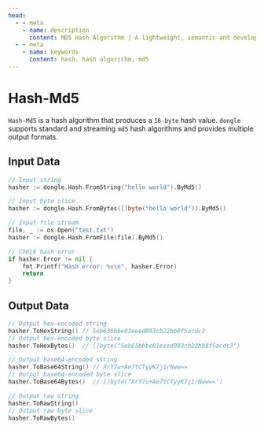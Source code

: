 ```yaml
---
head:
  - - meta
    - name: description
      content: MD5 Hash Algorithm | A lightweight, semantic and developer-friendly golang encoding & crypto library
  - - meta
    - name: keywords
      content: hash, hash algorithm, md5
---
```


# Hash-Md5

`Hash-Md5` is a hash algorithm that produces a `16-byte` hash value. `dongle` supports standard and streaming `md5` hash algorithms and provides multiple output formats.

## Input Data

```go
// Input string
hasher := dongle.Hash.FromString("hello world").ByMd5()

// Input byte slice
hasher := dongle.Hash.FromBytes([]byte("hello world")).ByMd5()

// Input file stream
file, _ := os.Open("test.txt")
hasher := dongle.Hash.FromFile(file).ByMd5()

// Check hash error
if hasher.Error != nil {
	fmt.Printf("Hash error: %v\n", hasher.Error)
	return
}
```

## Output Data

```go
// Output hex-encoded string
hasher.ToHexString() // 5eb63bbbe01eeed093cb22bb8f5acdc3
// Output hex-encoded byte slice
hasher.ToHexBytes()  // []byte("5eb63bbbe01eeed093cb22bb8f5acdc3")

// Output base64-encoded string
hasher.ToBase64String() // XrY7u+Ae7tCTyyK7j1rNww==
// Output base64-encoded byte slice
hasher.ToBase64Bytes()  // []byte("XrY7u+Ae7tCTyyK7j1rNww==")

// Output raw string
hasher.ToRawString()
// Output raw byte slice
hasher.ToRawBytes()
``` 